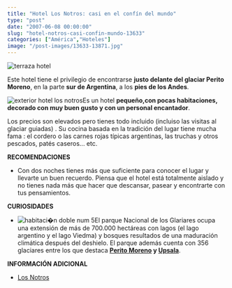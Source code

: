 ```yaml
---
title: "Hotel Los Notros: casi en el confín del mundo"
type: "post"
date: "2007-06-08 00:00:00"
slug: "hotel-notros-casi-confin-mundo-13633"
categories: ["América","Hoteles"]
image: "/post-images/13633-13871.jpg"
---
```


 ![terraza hotel](/post-images/13633-13871.jpg "terraza hotel")

Este hotel tiene el privilegio de encontrarse **justo delante del glaciar Perito Moreno**, en la parte **sur de Argentina**, a los **pies de los Andes**.

![exterior hotel los notros](/post-images/13633-13868.jpg "exterior hotel los notros")Es un hotel **pequeño,con pocas habitaciones, decorado con muy buen gusto y con un personal encantador**.

Los precios son elevados pero tienes todo incluido (incluiso las visitas al glaciar guiadas) . Su cocina basada en la tradición del lugar tiene mucha fama : el cordero o las carnes rojas típicas argentinas, las truchas y otros pescados, patés caseros... etc.

**RECOMENDACIONES**

- Con dos noches tienes más que suficiente para conocer el lugar y llevarte un buen recuerdo. Piensa que el hotel está totalmente aislado y no tienes nada más que hacer que descansar, pasear y encontrarte con tus pensamientos.

**CURIOSIDADES**

- ![habitaci�n doble num 5](/post-images/13633-13869.jpg "habitaci�n doble num 5")El parque Nacional de los Glariares ocupa una extensión de más de 700.000 hectáreas con lagos (el lago argentino y el lago Viedma) y bosques resultados de una maduración climática después del deshielo. El parque además cuenta con 356 glaciares entre los que destaca **[Perito Moreno](http://www.patagonia-argentina.com/e/andina/glaciares/perito.htm) y [Upsala](http://www.argentinaxplora.com/destinos/stacruz/glaciar.htm)**.

**INFORMACIÓN ADICIONAL**

- [Los Notros](http://www.losnotros.com/esp/hotel/hotel.htm)